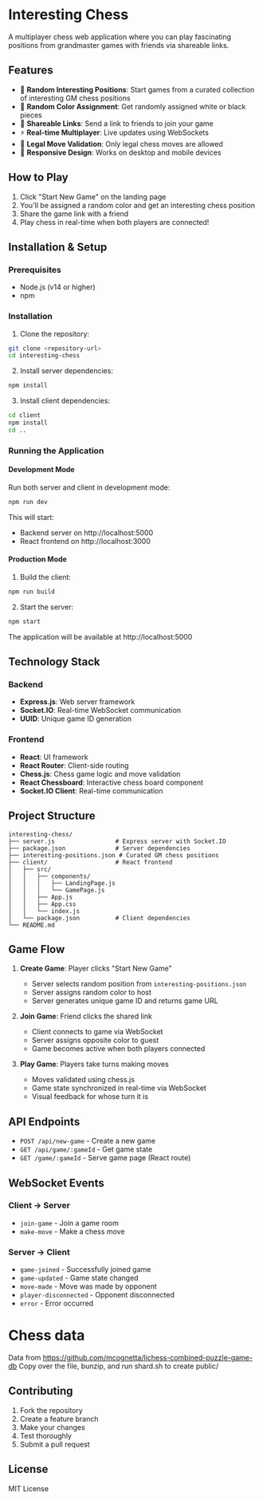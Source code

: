 # Interesting Chess

A multiplayer chess web application where you can play fascinating positions from grandmaster games with friends via shareable links.

## Features

- 🎲 **Random Interesting Positions**: Start games from a curated collection of interesting GM chess positions
- 🎨 **Random Color Assignment**: Get randomly assigned white or black pieces
- 🔗 **Shareable Links**: Send a link to friends to join your game
- ⚡ **Real-time Multiplayer**: Live updates using WebSockets
- 🎯 **Legal Move Validation**: Only legal chess moves are allowed
- 📱 **Responsive Design**: Works on desktop and mobile devices

## How to Play

1. Click "Start New Game" on the landing page
2. You'll be assigned a random color and get an interesting chess position
3. Share the game link with a friend
4. Play chess in real-time when both players are connected!

## Installation & Setup

### Prerequisites
- Node.js (v14 or higher)
- npm

### Installation

1. Clone the repository:
```bash
git clone <repository-url>
cd interesting-chess
```

2. Install server dependencies:
```bash
npm install
```

3. Install client dependencies:
```bash
cd client
npm install
cd ..
```

### Running the Application

#### Development Mode
Run both server and client in development mode:
```bash
npm run dev
```

This will start:
- Backend server on http://localhost:5000
- React frontend on http://localhost:3000

#### Production Mode
1. Build the client:
```bash
npm run build
```

2. Start the server:
```bash
npm start
```

The application will be available at http://localhost:5000

## Technology Stack

### Backend
- **Express.js**: Web server framework
- **Socket.IO**: Real-time WebSocket communication
- **UUID**: Unique game ID generation

### Frontend
- **React**: UI framework
- **React Router**: Client-side routing
- **Chess.js**: Chess game logic and move validation
- **React Chessboard**: Interactive chess board component
- **Socket.IO Client**: Real-time communication

## Project Structure

```
interesting-chess/
├── server.js                 # Express server with Socket.IO
├── package.json              # Server dependencies
├── interesting-positions.json # Curated GM chess positions
├── client/                   # React frontend
│   ├── src/
│   │   ├── components/
│   │   │   ├── LandingPage.js
│   │   │   └── GamePage.js
│   │   ├── App.js
│   │   ├── App.css
│   │   └── index.js
│   └── package.json          # Client dependencies
└── README.md
```

## Game Flow

1. **Create Game**: Player clicks "Start New Game"
   - Server selects random position from `interesting-positions.json`
   - Server assigns random color to host
   - Server generates unique game ID and returns game URL

2. **Join Game**: Friend clicks the shared link
   - Client connects to game via WebSocket
   - Server assigns opposite color to guest
   - Game becomes active when both players connected

3. **Play Game**: Players take turns making moves
   - Moves validated using chess.js
   - Game state synchronized in real-time via WebSocket
   - Visual feedback for whose turn it is

## API Endpoints

- `POST /api/new-game` - Create a new game
- `GET /api/game/:gameId` - Get game state
- `GET /game/:gameId` - Serve game page (React route)

## WebSocket Events

### Client → Server
- `join-game` - Join a game room
- `make-move` - Make a chess move

### Server → Client
- `game-joined` - Successfully joined game
- `game-updated` - Game state changed
- `move-made` - Move was made by opponent
- `player-disconnected` - Opponent disconnected
- `error` - Error occurred

# Chess data

Data from https://github.com/mcognetta/lichess-combined-puzzle-game-db
Copy over the file, bunzip, and run shard.sh to create public/

## Contributing

1. Fork the repository
2. Create a feature branch
3. Make your changes
4. Test thoroughly
5. Submit a pull request

## License

MIT License
